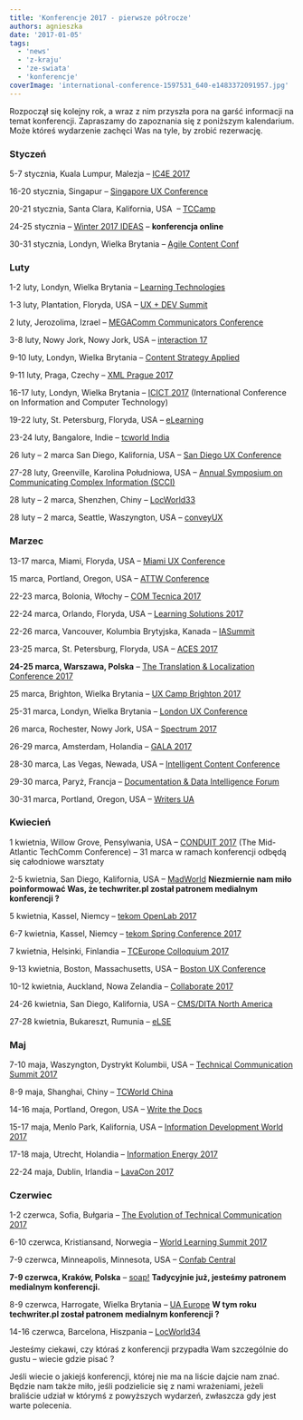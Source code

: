 ```yaml
---
title: 'Konferencje 2017 - pierwsze półrocze'
authors: agnieszka
date: '2017-01-05'
tags:
  - 'news'
  - 'z-kraju'
  - 'ze-swiata'
  - 'konferencje'
coverImage: 'international-conference-1597531_640-e1483372091957.jpg'
---
```


Rozpoczął się kolejny rok, a wraz z nim przyszła pora na garść informacji na
temat konferencji. Zapraszamy do zapoznania się z poniższym kalendarium. Może
któreś wydarzenie zachęci Was na tyle, by zrobić rezerwację.

<!--truncate-->

### Styczeń

5-7 stycznia, Kuala Lumpur, Malezja – [IC4E 2017](http://www.ic4e.net/)

16-20 stycznia, Singapur –
[Singapore UX Conference](https://www.nngroup.com/training/singapore/)

20-21 stycznia, Santa Clara, Kalifornia, USA  –
[TCCamp](http://www.tccamp.org/ 'TCCamp')

24-25 stycznia – [Winter 2017 IDEAS](https://ideas.infomanagementcenter.com/) –
**konferencja online**

30-31 stycznia, Londyn, Wielka Brytania –
[Agile Content Conf](https://2017.agilecontentconf.com/)

### Luty

1-2 luty, Londyn, Wielka Brytania –
[Learning Technologies](http://www.learningtechnologies.co.uk/content/conference-lt)

1-3 luty, Plantation, Floryda, USA –
[UX + DEV Summit](http://www.uxdsummit.com/)

2 luty, Jerozolima, Izrael –
[MEGAComm Communicators Conference](http://www.megacomm.org/)

3-8 luty, Nowy Jork, Nowy Jork, USA –
[interaction 17](http://interaction17.ixda.org/)

9-10 luty, Londyn, Wielka Brytania –
[Content Strategy Applied](http://contentstrategyapplied.eu/)

9-11 luty, Praga, Czechy – [XML Prague 2017](http://www.xmlprague.cz/)

16-17 luty, Londyn, Wielka Brytania
– [ICICT 2017](https://www.waset.org/conference/2017/02/london/ICICT)
(International Conference on Information and Computer Technology)

19-22 luty, St. Petersburg, Floryda, USA –
[eLearning](http://www.itcnetwork.org/aws/ITCN/pt/sp/elearning_home_page 'eLearning')

23-24 luty, Bangalore, Indie –
[tcworld India](http://conferences.tekom.de/tcworld-india-2017/home/ 'tcworld India')

26 luty – 2 marca San Diego, Kalifornia, USA –
[San Diego UX Conference](https://www.nngroup.com/training/san-diego/)

27-28 luty, Greenville, Karolina Południowa, USA
– [Annual Symposium on Communicating Complex Information (SCCI)](http://workshop.design4complexity.com/SCCI-home.php)

28 luty – 2 marca, Shenzhen, Chiny – [LocWorld33](https://locworld.com/)

28 luty – 2 marca, Seattle, Waszyngton, USA – [conveyUX](http://conveyux.com/)

### Marzec

13-17 marca, Miami, Floryda, USA –
[Miami UX Conference](https://www.nngroup.com/training/miami/)

15 marca, Portland, Oregon, USA – [ATTW Conference](http://attw.org/conference)

22-23 marca, Bolonia, Włochy – [COM Tecnica 2017](http://comtecnica.it/)

22-24 marca, Orlando, Floryda, USA –
[Learning Solutions 2017](https://www.elearningguild.com/LSCon/content/4600/learning-solutions-2017-conference--expo--home/)

22-26 marca, Vancouver, Kolumbia Brytyjska, Kanada –
[IASummit](http://www.iasummit.org/)

23-25 marca, St. Petersburg, Floryda, USA –
[ACES 2017](http://www.copydesk.org/aces-2017-st-petersburg/)

**24-25 marca, Warszawa, Polska** –
[The Translation & Localization Conference 2017](http://www.translation-conference.com/)

25 marca, Brighton, Wielka Brytania –
[UX Camp Brighton 2017](https://www.uxcampbrighton.org/)

25-31 marca, Londyn, Wielka Brytania –
[London UX Conference](https://www.nngroup.com/training/london/)

26 marca, Rochester, Nowy Jork, USA –
[Spectrum 2017](http://stc-rochester.org/spectrum/)

26-29 marca, Amsterdam, Holandia –
[GALA 2017](https://www.gala-global.org/conference/annual-conference-2017-amsterdam)

28-30 marca, Las Vegas, Newada, USA –
[Intelligent Content Conference](http://www.intelligentcontentconference.com/)

29-30 marca, Paryż, Francja –
[Documentation & Data Intelligence Forum](https://www.documation.fr/)

30-31 marca, Portland, Oregon, USA – [Writers UA](http://west.writersua.com/)

### Kwiecień

1 kwietnia, Willow Grove, Pensylwania, USA –
[CONDUIT 2017](http://www.stcpmc.org/2016/10/call-for-presenters-conduit-2017-mid-atlantic-techcomm-conference/) (The
Mid-Atlantic TechComm Conference) – 31 marca w ramach konferencji odbędą się
całodniowe warsztaty

2-5 kwietnia, San Diego, Kalifornia, USA –
[MadWorld](http://www.madcapsoftware.com/events/madworld/) **Niezmiernie nam
miło poinformować Was, że techwriter.pl został patronem medialnym konferencji
?**

5 kwietnia, Kassel, Niemcy –
[tekom OpenLab 2017](http://www.congree.com/en/events/tekom-openlab-2017/2017/4/5/)

6-7 kwietnia, Kassel, Niemcy –
[tekom Spring Conference 2017](http://www.congree.com/en/events/tekom-spring-conference-2017/2017/4/6/)

7 kwietnia, Helsinki, Finlandia –
[TCEurope Colloquium 2017](http://www.tc-europe.org/)

9-13 kwietnia, Boston, Massachusetts, USA –
[Boston UX Conference](https://www.nngroup.com/training/boston/)

10-12 kwietnia, Auckland, Nowa Zelandia –
[Collaborate 2017](http://conference.techcomm.nz/)

24-26 kwietnia, San Diego, Kalifornia, USA
– [CMS/DITA North America](https://cm-strategies.com/ 'CM Strategies/DITA')

27-28 kwietnia, Bukareszt, Rumunia – [eLSE](http://elseconference.eu/)

### Maj

7-10 maja, Waszyngton, Dystrykt Kolumbii, USA –
[Technical Communication Summit 2017](http://summit.stc.org/)

8-9 maja, Shanghai, Chiny –
[TCWorld China](http://conferences.tekom.de/tcworld-china-2017/tcworld-china-2017/)

14-16 maja, Portland, Oregon, USA –
[Write the Docs](http://www.writethedocs.org/conf/)

15-17 maja, Menlo Park, Kalifornia, USA –
[Information Development World 2017](http://informationdevelopmentworld.com/)

17-18 maja, Utrecht, Holandia –
[Information Energy 2017](http://www.informationenergy.org/)

22-24 maja, Dublin, Irlandia – [LavaCon 2017](https://lavacon.org/2017/)

### Czerwiec

1-2 czerwca, Sofia, Bułgaria –
[The Evolution of Technical Communication 2017](http://evolution-of-tc.com/)

6-10 czerwca, Kristiansand, Norwegia –
[World Learning Summit 2017](http://wls.futurelearninglab.org/)

7-9 czerwca, Minneapolis, Minnesota, USA –
[Confab Central](http://confabevents.com/events/central-2017)

**7-9 czerwca, Kraków, Polska** – [soap!](http://soapconf.com/) **Tadycyjnie
już, jesteśmy patronem medialnym konferencji.**

8-9 czerwca, Harrogate, Wielka Brytania –
[UA Europe](http://www.uaconference.eu/) **W tym roku techwriter.pl został
patronem medialnym konferencji ?**

14-16 czerwca, Barcelona, Hiszpania – [LocWorld34](https://locworld.com/)

Jesteśmy ciekawi, czy któraś z konferencji przypadła Wam szczególnie do gustu –
wiecie gdzie pisać ?

Jeśli wiecie o jakiejś konferencji, której nie ma na liście dajcie nam znać.
Będzie nam także miło, jeśli podzielicie się z nami wrażeniami, jeżeli braliście
udział w którymś z powyższych wydarzeń, zwłaszcza gdy jest warte polecenia.

